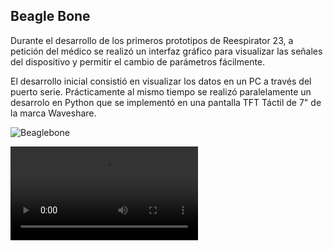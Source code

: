 ## Beagle Bone 
Durante el desarrollo de los primeros prototipos de Reespirator 23, a petición del médico se realizó un interfaz gráfico para visualizar las señales del dispositivo y permitir el cambio de parámetros fácilmente. 

El desarrollo inicial consistió en visualizar los datos en un PC a través del puerto serie. Prácticamente al mismo tiempo se realizó paralelamente un desarrolo en Python que se implementó en una pantalla TFT Táctil de 7" de la marca Waveshare.

![Beaglebone](https://gitlab.com/reespirator/reespirator2020/-/raw/master/src/human-machine-interfaces/BeagleBone%20HDMI/images/BB_AI_BeautyAngle_800px.jpg "Beaglebone")

![Vídeo de las pruebas con la pantalla TFT](https://gitlab.com/reespirator/reespirator2020/-/blob/master/src/human-machine-interfaces/BeagleBone%20HDMI/waveshare-beaglebone.mp4 "Vídeos de pruebas con la pantalla TFT")
